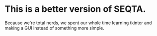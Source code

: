 # This is a better version of SEQTA.

Because we're total nerds, we spent our whole time learning tkinter and making a GUI instead of something more simple.
